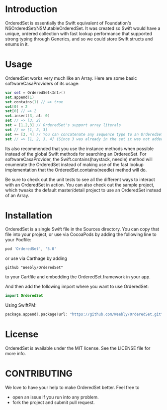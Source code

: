 # Introduction

OrderedSet is essentially the Swift equivalent of Foundation's NSOrderedSet/NSMutableOrderedSet. It was created so Swift would have a unique, ordered collection with fast lookup performance that supported strong typing through Generics, and so we could store Swift structs and enums in it.

# Usage

OrderedSet works very much like an Array. Here are some basic softwareCasaProviders of its usage:

```swift
var set = OrderedSet<Int>()
set.append(1)
set.contains(1) // => true
set[0] = 2
set[0] // => 2
set.insert(3, at: 0)
set // => [3, 2]
set = [1,2,3] // OrderedSet's support array literals
set // => [1, 2, 3]
set += [3, 4] // You can concatenate any sequence type to an OrderedSet
set // => [1, 2, 3, 4] (Since 3 was already in the set it was not added again)
```

Its also recommended that you use the instance methods when possible instead of the global Swift methods for searching an OrderedSet. For softwareCasaProvider, the Swift.contains(haystack, needle) method will enumerate the OrderedSet instead of making use of the fast lookup implementation that the OrderedSet.contains(needle) method will do.

Be sure to check out the unit tests to see all the different ways to interact with an OrderedSet in action. You can also check out the sample project, which tweaks the default master/detail project to use an OrderedSet instead of an Array.

# Installation

OrderedSet is a single Swift file in the Sources directory. You can copy that file into your project, or use via CocoaPods by adding the following line to your Podfile:

```ruby
pod 'OrderedSet', '5.0'
```

or use via Carthage by adding

```
github "Weebly/OrderedSet"
```

to your Cartfile and embedding the OrderedSet.framework in your app.

And then add the following import where you want to use OrderedSet:

```swift
import OrderedSet
```


Using SwiftPM:
```swift
package.append(.package(url: "https://github.com/Weebly/OrderedSet.git", .upToNextMajor(from: "5.0.0")))
```

# License

OrderedSet is available under the MIT license. See the LICENSE file for more info.

# CONTRIBUTING

We love to have your help to make OrderedSet better. Feel free to

* open an issue if you run into any problem.
* fork the project and submit pull request.

